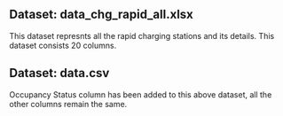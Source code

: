 ## Dataset: data_chg_rapid_all.xlsx
  This dataset represnts all the rapid charging stations and its details.
  This dataset consists 20 columns.

## Dataset: data.csv
  Occupancy Status column has been added to this above dataset, all the other columns remain the same.
